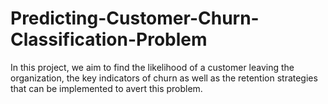 # Predicting-Customer-Churn-Classification-Problem
In this project, we aim to find the likelihood of a customer leaving the organization, the key indicators of churn as well as the retention strategies that can be implemented to avert this problem.
